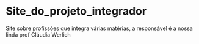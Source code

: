 # Site_do_projeto_integrador
Site sobre profissões que integra várias matérias, a responsável é a nossa linda prof Cláudia Werlich 
